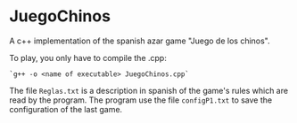 # JuegoChinos
A c++ implementation of the spanish azar game "Juego de los chinos".

To play, you only have to compile the .cpp:

	`g++ -o <name of executable> JuegoChinos.cpp`

The file `Reglas.txt` is a description in spanish of the game's rules which are read by the program.
The program use the file `configP1.txt` to save the configuration of the last game.
